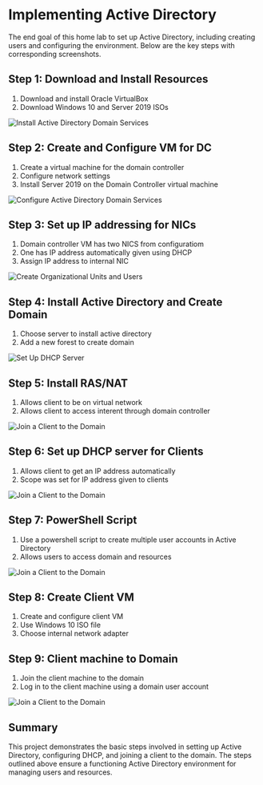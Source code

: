 # Implementing Active Directory

The end goal of this home lab to set up Active Directory, including creating users and configuring the environment. Below are the key steps with corresponding screenshots.

## Step 1: Download and Install Resources

1. Download and install Oracle VirtualBox 
2. Download Windows 10 and Server 2019 ISOs

![Install Active Directory Domain Services](https://i.imgur.com/Yugllvp.png)

## Step 2: Create and Configure VM for DC

1. Create a virtual machine for the domain controller 
2. Configure network settings
3. Install Server 2019 on the Domain Controller virtual machine 

![Configure Active Directory Domain Services](path/to/screenshot2.png)

## Step 3: Set up IP addressing for NICs 

1. Domain controller VM has two NICS from configuratiom
2. One has IP address automatically given using DHCP
3. Assign IP address to internal NIC
   
   

![Create Organizational Units and Users](https://i.imgur.com/grNwz5p.png)

## Step 4: Install Active Directory and Create Domain

1. Choose server to install active directory
2. Add a new forest to create domain


![Set Up DHCP Server](https://i.imgur.com/mkj2jok.png)

## Step 5: Install RAS/NAT

1. Allows client to be on virtual network
2. Allows client to access interent through domain controller 


![Join a Client to the Domain](https://i.imgur.com/uKF9WaM.png)



## Step 6: Set up DHCP server for Clients

1. Allows client to get an IP address automatically 
2. Scope was set for IP address given to clients
   

![Join a Client to the Domain](https://i.imgur.com/klK5MLS.png)


## Step 7: PowerShell Script

1. Use a powershell script to create multiple user accounts in Active Directory
2. Allows users to access domain and resources
   

![Join a Client to the Domain](https://i.imgur.com/Yhd3pVf.png)

## Step 8: Create Client VM

1. Create and configure client VM
2. Use Windows 10 ISO file
3. Choose internal network adapter
   
## Step 9: Client machine to Domain 

1. Join the client machine to the domain
2. Log in to the client machine using a domain user account 




![Join a Client to the Domain](https://i.imgur.com/O7So2XT.png)

## Summary

This project demonstrates the basic steps involved in setting up Active Directory, configuring DHCP, and joining a client to the domain. The steps outlined above ensure a functioning Active Directory environment for managing users and resources.

